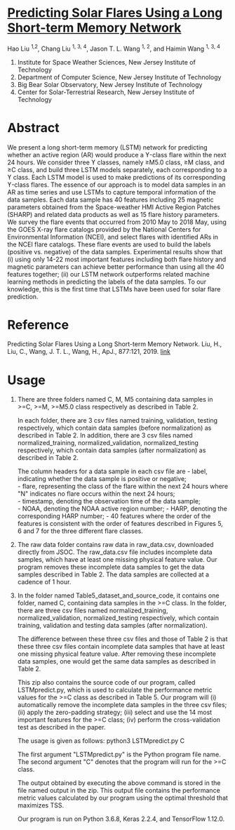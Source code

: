 # [Predicting Solar Flares Using a Long Short-term Memory Network](https://iopscience.iop.org/article/10.3847/1538-4357/ab1b3c)

Hao Liu <sup>1,2</sup>, Chang Liu <sup>1, 3, 4</sup>, Jason T. L. Wang <sup>1, 2</sup>, and Haimin Wang <sup>1, 3, 4</sup>

1. Institute for Space Weather Sciences, New Jersey Institute of Technology
2. Department of Computer Science, New Jersey Institute of Technology
3. Big Bear Solar Observatory, New Jersey Institute of Technology
4. Center for Solar-Terrestrial Research, New Jersey Institute of Technology


# Abstract

We present a long short-term memory (LSTM) network for predicting whether an active region (AR) would produce a ϒ-class flare within the next 24 hours. We consider three ϒ classes, namely ≥M5.0 class, ≥M class, and ≥C class, and build three LSTM models separately, each corresponding to a ϒ class. Each LSTM model is used to make predictions of its corresponding ϒ-class flares. The essence of our approach is to model data samples in an AR as time series and use LSTMs to capture temporal information of the data samples. Each data sample has 40 features including 25 magnetic parameters obtained from the Space-weather HMI Active Region Patches (SHARP) and related data products as well as 15 flare history parameters. We survey the flare events that occurred from 2010 May to 2018 May, using the GOES X-ray flare catalogs provided by the National Centers for Environmental Information (NCEI), and select flares with identified ARs in the NCEI flare catalogs. These flare events are used to build the labels (positive vs. negative) of the data samples. Experimental results show that (i) using only 14-22 most important features including both flare history and magnetic parameters can achieve better performance than using all the 40 features together; (ii) our LSTM network outperforms related machine learning methods in predicting the labels of the data samples. To our knowledge, this is the first time that LSTMs have been used for solar flare prediction. 


# Reference 

Predicting Solar Flares Using a Long Short-term Memory Network. Liu, H., Liu, C., Wang, J. T. L., Wang, H., ApJ., 877:121, 2019. [link](https://iopscience.iop.org/article/10.3847/1538-4357/ab1b3c)


# Usage

1. There are three folders named C, M, M5 containing data samples in >=C, >=M, >=M5.0 class respectively as described in Table 2.

	In each folder, there are 3 csv files named training, validation, testing respectively, which contain data samples (before normalization) as described in Table 2.
In addition, there are 3 csv files named normalized_training, normalized_validation, normalized_testing respectively, which contain data samples (after normalization) as described in Table 2.

	The column headers for a data sample in each csv file are 
		- label, indicating whether the data sample is positive or negative;  
		- flare, representing the class of the flare within the next 24 hours where "N" indicates no flare occurs within the next 24 hours;  
		- timestamp, denoting the observation time of the data sample;  
		- NOAA, denoting the NOAA active region number;
		- HARP, denoting the corresponding HARP number;
		- 40 features where the order of the features is consistent with the order of features described in Figures 5, 6 and 7 for the three different flare classes.


2. The raw data folder contains raw data in raw_data.csv, downloaded directly from JSOC. The raw_data.csv file includes incomplete data samples, which have at least one missing physical feature value. Our program removes these incomplete data samples to get the data samples described in Table 2. The data samples are collected at a cadence of 1 hour.


3. In the folder named Table5_dataset_and_source_code, it contains one folder, named C, containing data samples in the >=C class. In the folder, there are three csv files named normalized_training, normalized_validation, normalized_testing respectively, which contain training, validation and testing data samples (after normalization).

	The difference between these three csv files and those of Table 2 is that these three csv files contain incomplete data samples that have at least one missing physical feature value. After removing these incomplete data samples, one would get the same data samples as described in Table 2. 

	This zip also contains the source code of our program, called LSTMpredict.py, which is used to calculate the performance metric values for the >=C class as described in Table 5. Our program will (i) automatically remove the incomplete data samples in the three csv files; (ii) apply the zero-padding strategy; (iii) select and use the 14 most important features for the >=C class; (iv) perform the cross-validation test as described in the paper.

	The usage is given as follows:
		python3 LSTMpredict.py C
	
	The first argument "LSTMpredict.py" is the Python program file name.
	The second argument "C" denotes that the program will run for the >=C class.

	The output obtained by executing the above command is stored in the file named output in the zip. This output file contains the performance metric values calculated by our program using the optimal threshold that maximizes TSS.

	Our program is run on Python 3.6.8, Keras 2.2.4, and TensorFlow 1.12.0.

